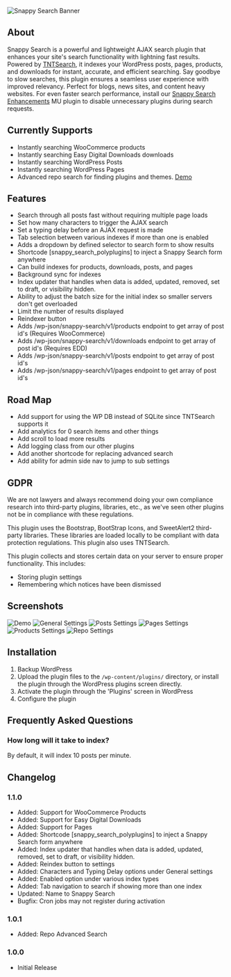 ![Snappy Search Banner](.wordpress-org/banner-1880x609.png)
## About

Snappy Search is a powerful and lightweight AJAX search plugin that enhances your site's search functionality with lightning fast results. Powered by [TNTSearch](https://github.com/teamtnt/tntsearch), it indexes your WordPress posts, pages, products, and downloads for instant, accurate, and efficient searching. Say goodbye to slow searches, this plugin ensures a seamless user experience with improved relevancy. Perfect for blogs, news sites, and content heavy websites. For even faster search performance, install our [Snappy Search Enhancements](https://www.polyplugins.com/product/snappy-search-enhancements/) MU plugin to disable unnecessary plugins during search requests.

## Currently Supports

* Instantly searching WooCommerce products
* Instantly searching Easy Digital Downloads downloads
* Instantly searching WordPress Posts
* Instantly searching WordPress Pages
* Advanced repo search for finding plugins and themes. [Demo](https://www.polyplugins.com/repo-search/)

## Features

* Search through all posts fast without requiring multiple page loads
* Set how many characters to trigger the AJAX search
* Set a typing delay before an AJAX request is made
* Tab selection between various indexes if more than one is enabled
* Adds a dropdown by defined selector to search form to show results
* Shortcode [snappy_search_polyplugins] to inject a Snappy Search form anywhere
* Can build indexes for products, downloads, posts, and pages
* Background sync for indexes
* Index updater that handles when data is added, updated, removed, set to draft, or visibility hidden.
* Ability to adjust the batch size for the initial index so smaller servers don't get overloaded
* Limit the number of results displayed
* Reindexer button
* Adds /wp-json/snappy-search/v1/products endpoint to get array of post id's (Requires WooCommerce)
* Adds /wp-json/snappy-search/v1/downloads endpoint to get array of post id's (Requires EDD)
* Adds /wp-json/snappy-search/v1/posts endpoint to get array of post id's
* Adds /wp-json/snappy-search/v1/pages endpoint to get array of post id's

## Road Map

* Add support for using the WP DB instead of SQLite since TNTSearch supports it
* Add analytics for 0 search items and other things
* Add scroll to load more results
* Add logging class from our other plugins
* Add another shortcode for replacing advanced search
* Add ability for admin side nav to jump to sub settings

## GDPR

We are not lawyers and always recommend doing your own compliance research into third-party plugins, libraries, etc., as we've seen other plugins not be in compliance with these regulations.

This plugin uses the Bootstrap, BootStrap Icons, and SweetAlert2 third-party libraries. These libraries are loaded locally to be compliant with data protection regulations. This plugin also uses TNTSearch.

This plugin collects and stores certain data on your server to ensure proper functionality. This includes:

* Storing plugin settings
* Remembering which notices have been dismissed

## Screenshots

![Demo](.wordpress-org/screenshot-1.jpg)
![General Settings](.wordpress-org/screenshot-2.jpg)
![Posts Settings](.wordpress-org/screenshot-3.jpg)
![Pages Settings](.wordpress-org/screenshot-4.jpg)
![Products Settings](.wordpress-org/screenshot-5.jpg)
![Repo Settings](.wordpress-org/screenshot-6.jpg)

## Installation

1. Backup WordPress
2. Upload the plugin files to the `/wp-content/plugins/` directory, or install the plugin through the WordPress plugins screen directly.
3. Activate the plugin through the 'Plugins' screen in WordPress
4. Configure the plugin

## Frequently Asked Questions

### How long will it take to index?

By default, it will index 10 posts per minute.

## Changelog

### 1.1.0
- Added: Support for WooCommerce Products
- Added: Support for Easy Digital Downloads
- Added: Support for Pages
- Added: Shortcode [snappy_search_polyplugins] to inject a Snappy Search form anywhere
- Added: Index updater that handles when data is added, updated, removed, set to draft, or visibility hidden.
- Added: Reindex button to settings
- Added: Characters and Typing Delay options under General settings
- Added: Enabled option under various index types
- Added: Tab navigation to search if showing more than one index
- Updated: Name to Snappy Search
- Bugfix: Cron jobs may not register during activation

### 1.0.1
- Added: Repo Advanced Search

### 1.0.0
- Initial Release